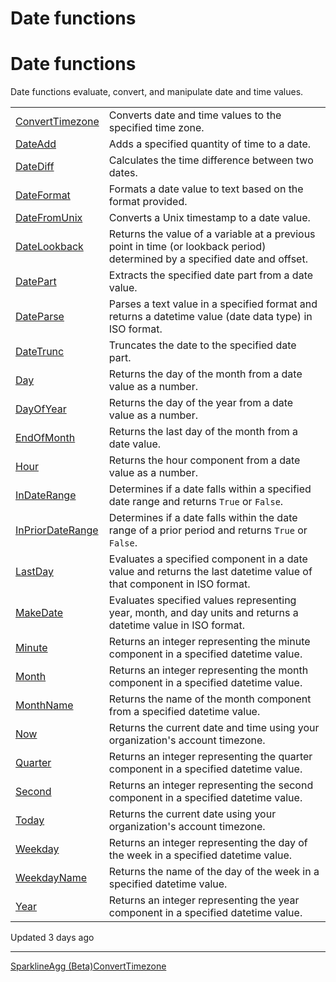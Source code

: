 # Date functions

# Date functions

Date functions evaluate, convert, and manipulate date and time values.

|  |  |
| --- | --- |
| [ConvertTimezone](/docs/converttimezone) | Converts date and time values to the specified time zone. |
| [DateAdd](/docs/dateadd) | Adds a specified quantity of time to a date. |
| [DateDiff](/docs/datediff) | Calculates the time difference between two dates. |
| [DateFormat](/docs/dateformat) | Formats a date value to text based on the format provided. |
| [DateFromUnix](datefromunix) | Converts a Unix timestamp to a date value. |
| [DateLookback](/docs/datelookback) | Returns the value of a variable at a previous point in time (or lookback period) determined by a specified date and offset. |
| [DatePart](/docs/datepart) | Extracts the specified date part from a date value. |
| [DateParse](/docs/dateparse) | Parses a text value in a specified format and returns a datetime value (date data type) in ISO format. |
| [DateTrunc](/docs/datetrunc) | Truncates the date to the specified date part. |
| [Day](/docs/day) | Returns the day of the month from a date value as a number. |
| [DayOfYear](/docs/dayofyear) | Returns the day of the year from a date value as a number. |
| [EndOfMonth](/docs/endofmonth) | Returns the last day of the month from a date value. |
| [Hour](/docs/hour) | Returns the hour component from a date value as a number. |
| [InDateRange](/docs/indaterange) | Determines if a date falls within a specified date range and returns `True` or `False`. |
| [InPriorDateRange](/docs/inpriordaterange) | Determines if a date falls within the date range of a prior period and returns `True` or `False`. |
| [LastDay](/docs/lastday) | Evaluates a specified component in a date value and returns the last datetime value of that component in ISO format. |
| [MakeDate](/docs/makedate) | Evaluates specified values representing year, month, and day units and returns a datetime value in ISO format. |
| [Minute](/docs/minute) | Returns an integer representing the minute component in a specified datetime value. |
| [Month](/docs/month) | Returns an integer representing the month component in a specified datetime value. |
| [MonthName](/docs/monthname) | Returns the name of the month component from a specified datetime value. |
| [Now](/docs/now) | Returns the current date and time using your organization's account timezone. |
| [Quarter](/docs/quarter) | Returns an integer representing the quarter component in a specified datetime value. |
| [Second](/docs/second) | Returns an integer representing the second component in a specified datetime value. |
| [Today](/docs/today) | Returns the current date using your organization's account timezone. |
| [Weekday](/docs/weekday) | Returns an integer representing the day of the week in a specified datetime value. |
| [WeekdayName](/docs/weekdayname) | Returns the name of the day of the week in a specified datetime value. |
| [Year](/docs/year) | Returns an integer representing the year component in a specified datetime value. |

Updated 3 days ago

---

[SparklineAgg (Beta)](/docs/sparklineagg)[ConvertTimezone](/docs/converttimezone)